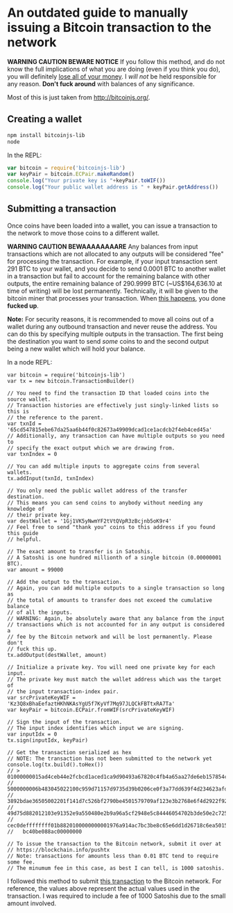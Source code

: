 # An outdated guide to manually issuing a Bitcoin transaction to the network

**WARNING CAUTION BEWARE NOTICE** If you follow this method, and do not know 
the full implications of what you are doing (even if you think you do), you 
will definitely [lose all of your 
money](http://hackingdistributed.com/2016/04/29/bitcoins-137k-jackpot/). 
I _will not_ be held responsible for any reason. 
**Don't fuck around** with balances of any significance.

Most of this is just taken from http://bitcoinjs.org/.

## Creating a wallet

```sh
npm install bitcoinjs-lib
node
```

In the REPL:

```js
var bitcoin = require('bitcoinjs-lib')
var keyPair = bitcoin.ECPair.makeRandom()
console.log("Your private key is "+keyPair.toWIF())
console.log("Your public wallet address is " + keyPair.getAddress())
```

## Submitting a transaction 

Once coins have been loaded into a wallet, you can issue a transaction
to the network to move those coins to a different wallet.

**WARNING CAUTION BEWAAAAAAAARE** Any balances from input transactions 
which are not allocated to any outputs will be considered "fee" for 
processing the transaction. For example, if your input transaction sent
291 BTC to your wallet, and you decide to send 0.0001 BTC to another wallet
in a transaction but fail to account for the remaining balance with other
outputs, the entire remaining balance of 290.9999 BTC (~US$164,636.10 at time
of writing) will be lost permanently. Technically, it will be given to the
bitcoin miner that processes your transaction. 
When [this happens](http://hackingdistributed.com/2016/04/29/bitcoins-137k-jackpot/),
you done **fucked up**.

**Note:** For security reasons, it is recommended to move all coins out
of a wallet during any outbound transaction and never reuse the address.
You can do this by specifying multiple outputs in the transaction. The
first being the destination you want to send *some* coins to and the 
second output being a new wallet which will hold your balance.

In a node REPL:

```node
var bitcoin = require('bitcoinjs-lib')
var tx = new bitcoin.TransactionBuilder()

// You need to find the transaction ID that loaded coins into the source wallet.
// Transaction histories are effectively just singly-linked lists so this is
// the reference to the parent.
var txnId = '65cd547815ebe67da25aa6b44f0c82673a49909dcad1ce1acdcb2f4eb4ced45a'
// Additionally, any transaction can have multiple outputs so you need to
// specify the exact output which we are drawing from.
var txnIndex = 0

// You can add multiple inputs to aggregate coins from several wallets.
tx.addInput(txnId, txnIndex)

// You only need the public wallet address of the transfer destination.
// This means you can send coins to anybody without needing any knowledge of 
// their private key.
var destWallet = '1Gj1VK5yNwmYF2tVtQVpR3zBcjnb5oK9r4' 
// Feel free to send "thank you" coins to this address if you found this guide
// helpful.

// The exact amount to transfer is in Satoshis.
// A Satoshi is one hundred millionth of a single bitcoin (0.00000001 BTC).
var amount = 99000

// Add the output to the transaction.
// Again, you can add multiple outputs to a single transaction so long as
// the total of amounts to transfer does not exceed the cumulative balance 
// of all the inputs.
// WARNING: Again, be absolutely aware that any balance from the input 
// transactions which is not accounted for in any output is considered a
// fee by the Bitcoin network and will be lost permanently. Please don't
// fuck this up.
tx.addOutput(destWallet, amount)

// Initialize a private key. You will need one private key for each input.
// The private key must match the wallet address which was the target of 
// the input transaction-index pair.
var srcPrivateKeyWIF = 'Kz3Q8xBhaEefaztHKhNKAsYgU5f7KyVf7Mq97JLQCkFBTtxRA7Ta'
var keyPair = bitcoin.ECPair.fromWIF(srcPrivateKeyWIF)

// Sign the input of the transaction. 
// The input index identifies which input we are signing.
var inputIdx = 0
tx.sign(inputIdx, keyPair)

// Get the transaction serialized as hex
// NOTE: The transaction has not been submitted to the network yet
console.log(tx.build().toHex())
// > 01000000015ad4ceb44e2fcbcd1aced1ca9d90493a67820c4fb4a65aa27de6eb157854cd6
//   5000000006b483045022100c959d71157d9735d39b0206ce0f3a77dd639f4d234623afd27
//   3892bdae36505002201f141d7c526bf2790be4501579709af123e3b2768e6f4d2922f927d
//   49d75d882012103e91352e9a550480e2b9a96a5cf2948e5c84446054702b3de50e2c72520
//   cec0deffffffff01b8820100000000001976a914ac7bc3be8c65e6dd1d26718c6ea501576
//   bc40be088ac00000000

// To issue the transaction to the Bitcoin network, submit it over at
// https://blockchain.info/pushtx
// Note: transactions for amounts less than 0.01 BTC tend to require some fee.
// The minumum fee in this case, as best I can tell, is 1000 satoshis.
```

I followed this method to submit [this transaction](https://blockchain.info/tx/2abdca091859214e5df75990bd3bef043ddf0c0d824354d8581cf99d0217c55f)
to the Bitcoin network. For reference, the values above represent the actual values
used in the transaction.
I was required to include a fee of 1000 Satoshis due to the small amount involved.

